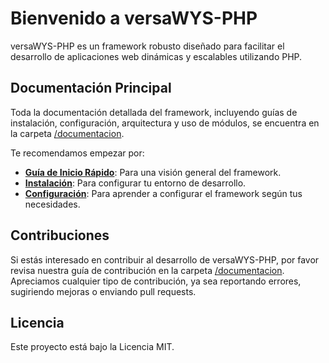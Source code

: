 # Bienvenido a versaWYS-PHP

versaWYS-PHP es un framework robusto diseñado para facilitar el desarrollo de aplicaciones web dinámicas y escalables utilizando PHP.

## Documentación Principal

Toda la documentación detallada del framework, incluyendo guías de instalación, configuración, arquitectura y uso de módulos, se encuentra en la carpeta [/documentacion](./documentacion/).

Te recomendamos empezar por:

*   **[Guía de Inicio Rápido](./documentacion/README.md)**: Para una visión general del framework.
*   **[Instalación](./documentacion/INSTALL.md)**: Para configurar tu entorno de desarrollo.
*   **[Configuración](./documentacion/CONFIGURATION.md)**: Para aprender a configurar el framework según tus necesidades.

## Contribuciones

Si estás interesado en contribuir al desarrollo de versaWYS-PHP, por favor revisa nuestra guía de contribución en la carpeta [/documentacion](./documentacion/Guia_Contribucion.md). Apreciamos cualquier tipo de contribución, ya sea reportando errores, sugiriendo mejoras o enviando pull requests.

## Licencia

Este proyecto está bajo la Licencia MIT.
